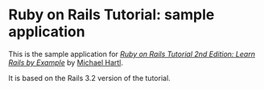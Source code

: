 # Ruby on Rails Tutorial: sample application

This is the sample application for
[*Ruby on Rails Tutorial 2nd Edition: Learn Rails by Example*](http://railstutorial.org/)
by [Michael Hartl](http://michaelhartl.com/).

It is based on the Rails 3.2 version of the tutorial.